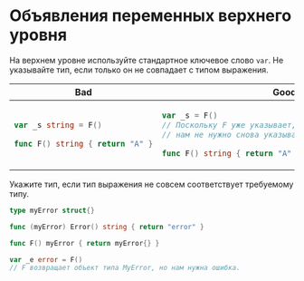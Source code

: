 # Объявления переменных верхнего уровня

На верхнем уровне используйте стандартное ключевое слово `var`. Не указывайте тип,
если только он не совпадает с типом выражения.

<table>
<thead><tr><th>Bad</th><th>Good</th></tr></thead>
<tbody>
<tr><td>

```go
var _s string = F()

func F() string { return "A" }
```

</td><td>

```go
var _s = F()
// Поскольку F уже указывает, что возвращает строку, 
// нам не нужно снова указывать тип.

func F() string { return "A" }
```

</td></tr>
</tbody></table>

Укажите тип, если тип выражения не совсем соответствует требуемому типу.

```go
type myError struct{}

func (myError) Error() string { return "error" }

func F() myError { return myError{} }

var _e error = F()
// F возвращает объект типа MyError, но нам нужна ошибка.
```
